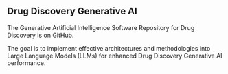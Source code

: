 ## Drug Discovery Generative AI
The Generative Artificial Intelligence Software Repository for Drug Discovery is on GitHub.

The goal is to implement effective architectures and methodologies into Large Language Models (LLMs) for enhanced Drug Discovery Generative AI performance.
